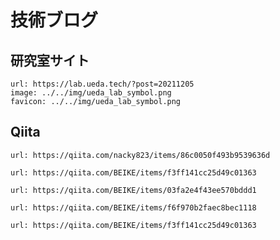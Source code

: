 # 技術ブログ

## 研究室サイト

```embed
url: https://lab.ueda.tech/?post=20211205
image: ../../img/ueda_lab_symbol.png
favicon: ../../img/ueda_lab_symbol.png
```

## Qiita

```embed
url: https://qiita.com/nacky823/items/86c0050f493b9539636d
```

```embed
url: https://qiita.com/BEIKE/items/f3ff141cc25d49c01363
```

```embed
url: https://qiita.com/BEIKE/items/03fa2e4f43ee570bddd1
```

```embed
url: https://qiita.com/BEIKE/items/f6f970b2faec8bec1118
```

```embed
url: https://qiita.com/BEIKE/items/f3ff141cc25d49c01363
```